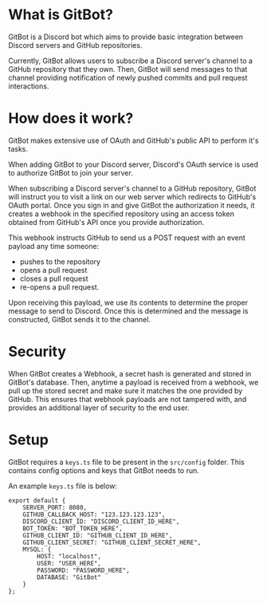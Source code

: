 # What is GitBot?

GitBot is a Discord bot which aims to provide basic integration between Discord servers and GitHub repositories.

Currently, GitBot allows users to subscribe a Discord server's channel to a GitHub repository that they own.
Then, GitBot will send messages to that channel providing notification of newly pushed commits and pull request interactions.

# How does it work?

GitBot makes extensive use of OAuth and GitHub's public API to perform it's tasks.

When adding GitBot to your Discord server, Discord's OAuth service is used to authorize GitBot to join your server.

When subscribing a Discord server's channel to a GitHub repository, GitBot will instruct you to visit a link on our web server
which redirects to GitHub's OAuth portal. Once you sign in and give GitBot the authorization it needs, it creates a webhook
in the specified repository using an access token obtained from GitHub's API once you provide authorization.

This webhook instructs GitHub to send us a POST request with an event payload any time someone: 
* pushes to the repository
* opens a pull request
* closes a pull request
* re-opens a pull request.

Upon receiving this payload, we use its contents to determine the proper message to send to Discord.
Once this is determined and the message is constructed, GitBot sends it to the channel.

# Security

When GitBot creates a Webhook, a secret hash is generated and stored in GitBot's database. Then, anytime a payload is received
from a webhook, we pull up the stored secret and make sure it matches the one provided by GitHub.
This ensures that webhook payloads are not tampered with, and provides an additional layer of security to the end user.

# Setup

GitBot requires a `keys.ts` file to be present in the `src/config` folder. This contains config options and keys that GitBot needs to run.

An example `keys.ts` file is below:

```
export default {
	SERVER_PORT: 8080,
	GITHUB_CALLBACK_HOST: "123.123.123.123",
	DISCORD_CLIENT_ID: "DISCORD_CLIENT_ID_HERE",
	BOT_TOKEN: "BOT_TOKEN_HERE",
	GITHUB_CLIENT_ID: "GITHUB_CLIENT_ID_HERE",
	GITHUB_CLIENT_SECRET: "GITHUB_CLIENT_SECRET_HERE",
	MYSQL: {
		HOST: "localhost",
		USER: "USER_HERE",
		PASSWORD: "PASSWORD_HERE",
		DATABASE: "GitBot"
	}
};

```
